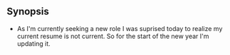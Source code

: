## Synopsis

* As I'm currently seeking a new role I was suprised today to realize my current resume is not current. So for the start of the new year I'm updating it.
